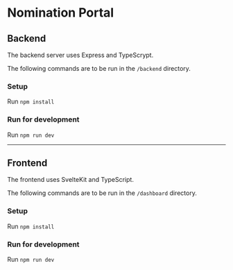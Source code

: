 # Nomination Portal

## Backend

The backend server uses Express and TypeScrypt.

The following commands are to be run in the `/backend` directory.
### Setup
Run `npm install`

### Run for development
Run `npm run dev`

<hr>

## Frontend

The frontend uses SvelteKit and TypeScript.

The following commands are to be run in the `/dashboard` directory.

### Setup
Run `npm install`

### Run for development
Run `npm run dev`

